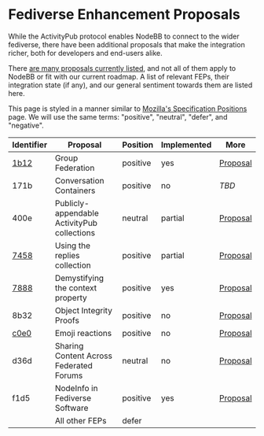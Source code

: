 # Fediverse Enhancement Proposals

While the ActivityPub protocol enables NodeBB to connect to the wider fediverse, there have been additional proposals that make the integration richer, both for developers and end-users alike.

There [are many proposals currently listed](https://codeberg.org/fediverse/fep/src/branch/main), and not all of them apply to NodeBB or fit with our current roadmap. A list of relevant FEPs, their integration state (if any), and our general sentiment towards them are listed here.

This page is styled in a manner similar to [Mozilla's Specification Positions](https://mozilla.github.io/standards-positions/) page. We will use the same terms: "positive", "neutral", "defer", and "negative".

| Identifier | Proposal | Position | Implemented | More
|-|-|-|-|-|
| [1b12](./1b12.md) | Group Federation | positive | yes | [Proposal](https://w3id.org/fep/1b12)
| 171b | Conversation Containers | positive | no | *TBD*
| 400e | Publicly-appendable ActivityPub collections | neutral | partial | [Proposal](https://w3id.org/fep/400e)
| [7458](./7458.md) | Using the replies collection | positive | partial | [Proposal](https://w3id.org/fep/7458)
| [7888](./7888.md) | Demystifying the context property | positive | yes | [Proposal](https://w3id.org/fep/7888)
| 8b32 | Object Integrity Proofs | positive | no | [Proposal](https://w3id.org/fep/8b32)
| [c0e0](./c0e0.md) | Emoji reactions | positive | no | [Proposal](https://w3id.org/fep/c0e0)
| d36d | Sharing Content Across Federated Forums | neutral | no | [Proposal](https://w3id.org/fep/d36d)
| f1d5 | NodeInfo in Fediverse Software | positive | yes | [Proposal](https://w3id.org/fep/f1d5)
| | All other FEPs | defer | | |